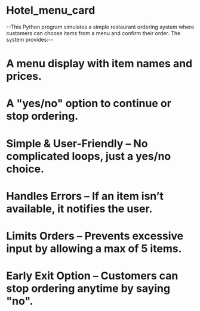 # Hotel_menu_card
--This Python program simulates a simple restaurant ordering system where customers can choose items from a menu and confirm their order. The system provides:--
# A menu display with item names and prices.
# A "yes/no" option to continue or stop ordering.
# Simple & User-Friendly – No complicated loops, just a yes/no choice.
# Handles Errors – If an item isn’t available, it notifies the user.
# Limits Orders – Prevents excessive input by allowing a max of 5 items.
# Early Exit Option – Customers can stop ordering anytime by saying "no".
